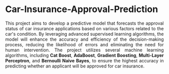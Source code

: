 # Car-Insurance-Approval-Prediction

<p align="justify">
This project aims to develop a predictive model that forecasts the approval status of car insurance applications based on various factors related to the car's condition. By leveraging advanced supervised learning algorithms, the model will enhance the accuracy and efficiency of the decision-making process, reducing the likelihood of errors and eliminating the need for human intervention. The project utilizes several machine learning algorithms, including <b>Cat Boost</b>, <b>AdaBoost</b>, <b>Gradient Boosting</b>, <b>Multi-Layer Perceptron</b>, and <b>Bernoulli Naive Bayes</b>, to ensure the highest accuracy in predicting whether an applicant will be approved for car insurance.
</p>
